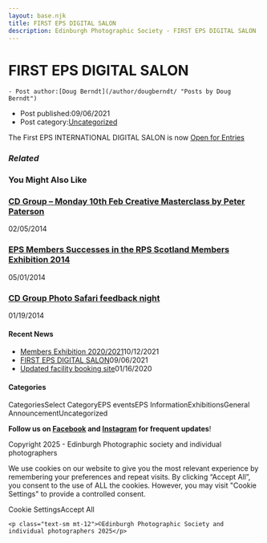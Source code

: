 ```yaml
---
layout: base.njk
title: FIRST EPS DIGITAL SALON
description: Edinburgh Photographic Society - FIRST EPS DIGITAL SALON
---
```


<div class="container mx-auto px-4 py-8">
  <div class="prose max-w-3xl mx-auto">
    <h1 class="text-3xl font-bold mb-6">FIRST EPS DIGITAL SALON</h1>

    - Post author:[Doug Berndt](/author/dougberndt/ "Posts by Doug Berndt")
- Post published:09/06/2021
- Post category:[Uncategorized](/category/uncategorized/)

The First EPS INTERNATIONAL DIGITAL SALON is now [Open for Entries](https://eps.myphotoclub.com.au)

### _Related_

### You Might Also Like

### [CD Group – Monday 10th Feb Creative Masterclass by Peter Paterson](/uncategorized/cd-group-monday-10th-feb-creative-masterclass-by-peter-paterson/)
02/05/2014

### [EPS Members Successes in the RPS Scotland Members Exhibition 2014](/uncategorized/eps-members-successes-in-the-rps-scotland-members-exhibition-2014/)
05/01/2014

### [CD Group Photo Safari feedback night](/uncategorized/cd-group-photo-safari-feedback-night/)
01/19/2014

#### Recent News

- [Members Exhibition 2020/2021](/uncategorized/20207/)10/12/2021
- [FIRST EPS DIGITAL SALON](/uncategorized/19611/)09/06/2021
- [Updated facility booking site](/eps_information/updated-facility-booking-site/)01/16/2020

#### Categories
CategoriesSelect CategoryEPS eventsEPS InformationExhibitionsGeneral AnnouncementUncategorized

**Follow us on [Facebook](https://www.facebook.com/EdinburghPhotographicSociety/) and [Instagram](https://www.instagram.com/edinburghphotographicsociety) for frequent updates**!

 Copyright 2025 - Edinburgh Photographic society and individual photographers 

We use cookies on our website to give you the most relevant experience by remembering your preferences and repeat visits. By clicking “Accept All”, you consent to the use of ALL the cookies. However, you may visit "Cookie Settings" to provide a controlled consent.

Cookie SettingsAccept All

    <p class="text-sm mt-12">©Edinburgh Photographic Society and individual photographers 2025</p>
  </div>
</div>